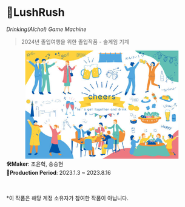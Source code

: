 # 🍺LushRush
*Drinking(Alchol) Game Machine*<br>
> 2024년 졸업여행을 위한 졸업작품 - 술게임 기계
<div style="text-align: center;">
  <img src="profile_image.jpg" width="80%" />
</div>
<strong>🛠️Maker</strong>: 조윤혁, 송승현<br>
<strong>📅Production Period</strong>: 2023.1.3 ~ 2023.8.16<br>

<br><br>
<span>*이 작품은 해당 계정 소유자가 참여한 작품이 아닙니다.</span>
